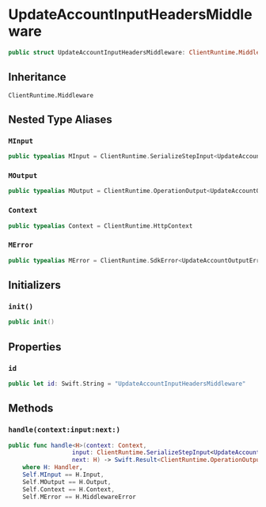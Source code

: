 # UpdateAccountInputHeadersMiddleware

``` swift
public struct UpdateAccountInputHeadersMiddleware: ClientRuntime.Middleware 
```

## Inheritance

`ClientRuntime.Middleware`

## Nested Type Aliases

### `MInput`

``` swift
public typealias MInput = ClientRuntime.SerializeStepInput<UpdateAccountInput>
```

### `MOutput`

``` swift
public typealias MOutput = ClientRuntime.OperationOutput<UpdateAccountOutputResponse>
```

### `Context`

``` swift
public typealias Context = ClientRuntime.HttpContext
```

### `MError`

``` swift
public typealias MError = ClientRuntime.SdkError<UpdateAccountOutputError>
```

## Initializers

### `init()`

``` swift
public init() 
```

## Properties

### `id`

``` swift
public let id: Swift.String = "UpdateAccountInputHeadersMiddleware"
```

## Methods

### `handle(context:input:next:)`

``` swift
public func handle<H>(context: Context,
                  input: ClientRuntime.SerializeStepInput<UpdateAccountInput>,
                  next: H) -> Swift.Result<ClientRuntime.OperationOutput<UpdateAccountOutputResponse>, MError>
    where H: Handler,
    Self.MInput == H.Input,
    Self.MOutput == H.Output,
    Self.Context == H.Context,
    Self.MError == H.MiddlewareError
```
